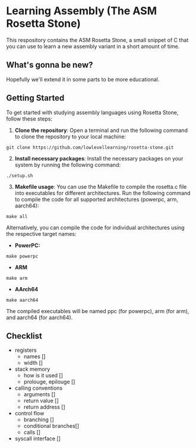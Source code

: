 # Learning Assembly (The ASM Rosetta Stone)
This respository contains the ASM Rosetta Stone, a small snippet of C
that you can use to learn a new assembly variant in a short amount of 
time.
## What's gonna be new?
Hopefully we'll extend it in some parts to be more educational.
## Getting Started
To get started with studying assembly languages using Rosetta Stone, follow these steps:

1. **Clone the repository**: Open a terminal and run the following command to clone the repository to your local machine:

```
git clone https://github.com/lowlevellearning/rosetta-stone.git
```
2. **Install necessary packages**: Install the necessary packages on your system by running the following command:
```
./setup.sh
```
3. **Makefile usage**: You can use the Makefile to compile the rosetta.c file into executables for different architectures. Run the following command to compile the code for all supported architectures (powerpc, arm, aarch64):
```
make all
```
Alternatively, you can compile the code for individual architectures using the respective target names:
* **PowerPC:**
```
make powerpc
```
* **ARM**
```
make arm
```
* **AArch64**
```
make aarch64
```
The compiled executables will be named ppc (for powerpc), arm (for arm), and aarch64 (for aarch64).

## Checklist
- registers
	- names []
	- width []
- stack memory
	- how is it used []
	- prolouge, epilouge []
- calling conventions
	- arguments []
	- return value []
	- return address []
- control flow
	- branching []
	- conditional branches[]
	- calls []
- syscall interface []






